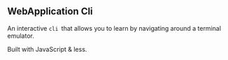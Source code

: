 ## WebApplication Cli

An interactive `cli `that allows you to learn by navigating around a terminal emulator.

Built with JavaScript & less.
